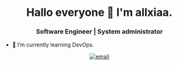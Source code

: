 ## <h1 align="center">Hallo everyone 👋 I'm allxiaa.</h1>


<h3 align="center">Software Engineer | System administrator </h3>


- 🌱 I’m currently learning DevOps.
<!--
**allxiaa/allxiaa** is a ✨ _special_ ✨ repository because its `README.md` (this file) appears on your GitHub profile.

Here are some ideas to get you started:

- 🔭 I’m currently working on ...

- 👯 I’m looking to collaborate on ...
- 🤔 I’m looking for help with ...
- 💬 Ask me about ...
- 📫 How to reach me: ...
- 😄 Pronouns: ...
- ⚡ Fun fact: ...
-->
<p align="center">
  <a href="mailto:first.storewide808@passinbox.com"><img src="https://img.icons8.com/color/32/000000/gmail.png" alt="email"/></a>
</p>
